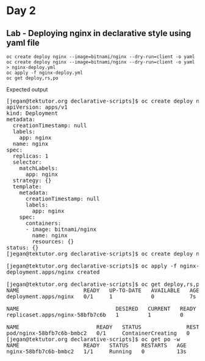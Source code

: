 # Day 2

## Lab - Deploying nginx in declarative style using yaml file
```
oc create deploy nginx --image=bitnami/nginx --dry-run=client -o yaml
oc create deploy nginx --image=bitnami/nginx --dry-run=client -o yaml > nginx-deploy.yml
oc apply -f nginx-deploy.yml
oc get deploy,rs,po
```

Expected output
<pre>
[jegan@tektutor.org declarative-scripts]$ oc create deploy nginx --image=bitnami/nginx --dry-run=client -o yaml
apiVersion: apps/v1
kind: Deployment
metadata:
  creationTimestamp: null
  labels:
    app: nginx
  name: nginx
spec:
  replicas: 1
  selector:
    matchLabels:
      app: nginx
  strategy: {}
  template:
    metadata:
      creationTimestamp: null
      labels:
        app: nginx
    spec:
      containers:
      - image: bitnami/nginx
        name: nginx
        resources: {}
status: {}
[jegan@tektutor.org declarative-scripts]$ oc create deploy nginx --image=bitnami/nginx --dry-run=client -o yaml > nginx-deploy.yml

[jegan@tektutor.org declarative-scripts]$ oc apply -f nginx-deploy.yml 
deployment.apps/nginx created
  
[jegan@tektutor.org declarative-scripts]$ oc get deploy,rs,po
NAME                    READY   UP-TO-DATE   AVAILABLE   AGE
deployment.apps/nginx   0/1     1            0           7s

NAME                              DESIRED   CURRENT   READY   AGE
replicaset.apps/nginx-58bfb7c6b   1         1         0       7s

NAME                        READY   STATUS              RESTARTS   AGE
pod/nginx-58bfb7c6b-bmbc2   0/1     ContainerCreating   0          7s
[jegan@tektutor.org declarative-scripts]$ oc get po -w
NAME                    READY   STATUS    RESTARTS   AGE
nginx-58bfb7c6b-bmbc2   1/1     Running   0          13s  
</pre>
